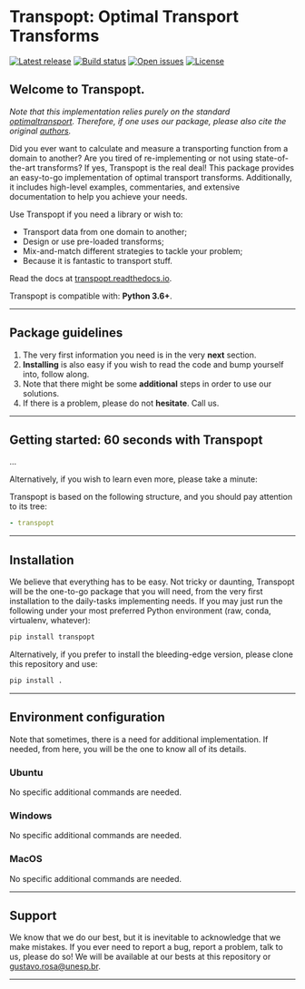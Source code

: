 # Transpopt: Optimal Transport Transforms

[![Latest release](https://img.shields.io/github/release/gugarosa/transpopt.svg)](https://github.com/gugarosa/transpopt/releases)
[![Build status](https://img.shields.io/travis/com/gugarosa/transpopt/master.svg)](https://github.com/gugarosa/transpopt/releases)
[![Open issues](https://img.shields.io/github/issues/gugarosa/transpopt.svg)](https://github.com/gugarosa/transpopt/issues)
[![License](https://img.shields.io/github/license/gugarosa/transpopt.svg)](https://github.com/gugarosa/transpopt/blob/master/LICENSE)

## Welcome to Transpopt.

*Note that this implementation relies purely on the standard [optimaltransport](https://github.com/LiamCattell/optimaltransport). Therefore, if one uses our package, please also cite the original [authors](https://github.com/LiamCattell/optimaltransport/blob/master/README.md).*

Did you ever want to calculate and measure a transporting function from a domain to another? Are you tired of re-implementing or not using state-of-the-art transforms? If yes, Transpopt is the real deal! This package provides an easy-to-go implementation of optimal transport transforms. Additionally, it includes high-level examples, commentaries, and extensive documentation to help you achieve your needs.

Use Transpopt if you need a library or wish to:
* Transport data from one domain to another;
* Design or use pre-loaded transforms;
* Mix-and-match different strategies to tackle your problem;
* Because it is fantastic to transport stuff.

Read the docs at [transpopt.readthedocs.io](https://transpopt.readthedocs.io).

Transpopt is compatible with: **Python 3.6+**.

---

## Package guidelines

1. The very first information you need is in the very **next** section.
2. **Installing** is also easy if you wish to read the code and bump yourself into, follow along.
3. Note that there might be some **additional** steps in order to use our solutions.
4. If there is a problem, please do not **hesitate**. Call us.

---

## Getting started: 60 seconds with Transpopt

...

Alternatively, if you wish to learn even more, please take a minute:

Transpopt is based on the following structure, and you should pay attention to its tree:

```yaml
- transpopt
```

---

## Installation

We believe that everything has to be easy. Not tricky or daunting, Transpopt will be the one-to-go package that you will need, from the very first installation to the daily-tasks implementing needs. If you may just run the following under your most preferred Python environment (raw, conda, virtualenv, whatever):

```bash
pip install transpopt
```

Alternatively, if you prefer to install the bleeding-edge version, please clone this repository and use:

```bash
pip install .
```

---

## Environment configuration

Note that sometimes, there is a need for additional implementation. If needed, from here, you will be the one to know all of its details.

### Ubuntu

No specific additional commands are needed.

### Windows

No specific additional commands are needed.

### MacOS

No specific additional commands are needed.

---

## Support

We know that we do our best, but it is inevitable to acknowledge that we make mistakes. If you ever need to report a bug, report a problem, talk to us, please do so! We will be available at our bests at this repository or gustavo.rosa@unesp.br.

---
